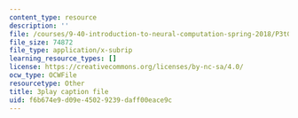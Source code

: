```yaml
---
content_type: resource
description: ''
file: /courses/9-40-introduction-to-neural-computation-spring-2018/P3tGiT72APw_captions.vtt
file_size: 74872
file_type: application/x-subrip
learning_resource_types: []
license: https://creativecommons.org/licenses/by-nc-sa/4.0/
ocw_type: OCWFile
resourcetype: Other
title: 3play caption file
uid: f6b674e9-d09e-4502-9239-daff00eace9c
---
```

